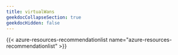 ```yaml
---
title: virtualWans
geekdocCollapseSection: true
geekdocHidden: false
---
```


{{< azure-resources-recommendationlist name="azure-resources-recommendationlist" >}}
